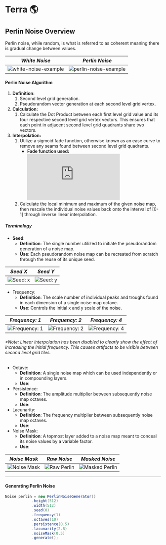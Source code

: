 # Terra :earth_americas:

## Perlin Noise Overview

Perlin noise, while random, is what is referred to as coherent meaning there is gradual change between values.

|          *White Noise*           |          *Perlin Noise*           |
| :-----------------------: | :-----------------------: |
| ![white-noise-example][white-noise-example] | ![perlin-noise-example][perlin-noise-example] |

#### Perlin Noise Algorithm

1. **Definition:**
   1. Second level grid generation.
   2. Pseudorandom vector generation at each second level grid vertex.
2. **Calculation:** 
   1. Calculate the Dot Product between each first level grid value and its four respective second level grid vertex vectors. This ensures that each point in adjacent second level grid quadrants share two vectors.
3. **Interpolation:**
   1. Utilize a sigmoid fade function, otherwise known as an ease curve to remove any seams found between second level grid quadrants.
      + **Fade function used:** ![Fade Function][fade-function]
   2. Calculate the local minimum and maximum of the given noise map, then rescale the individual noise values back onto the interval of [0-1] through inverse linear interpolation.
      ​

##### Terminology

+ **Seed**: 
  + **Definition**: The single number utilized to initiate the pseudorandom generation of a noise map.
  + **Use**: Each pseudorandom noise map can be recreated from scratch through the reuse of its unique seed.

|          *Seed X*           |          *Seed Y*           |
| :-----------------------: | :-----------------------: |
| ![Seed: x][perlin-seed-x] | ![Seed: y][perlin-seed-y] |

+ Frequency: 
  + **Definition**: The scale number of individual peaks and troughs found in each dimension of a single noise map octave.
  + **Use**: Controls the initial x and y scale of the noise.

|          *Frequency: 1*           |          *Frequency: 2*           | *Frequency: 4* |
| :-----------------------: | :-----------------------: | :-----------------------: |
| ![Frequency: 1][perlin-frequency-1] | ![Frequency: 2][perlin-frequency-2] | ![Frequency: 4][perlin-frequency-4] |
###### 	\*Note: Linear interpolation has been disabled to clearly show the effect of increasing the initial frequency. This causes artifacts to be visible between second level grid tiles.

+ Octave:
  + **Definition**: A single noise map which can be used independently or in compounding layers.
  + **Use**: 
    ​
+ Persistence:
  + **Definition**: The amplitude multiplier between subsequently noise map octaves.
  + **Use**: 
    ​
+ Lacunarity:
  + **Definition**: The frequency multiplier between subsequently noise map octaves.
  + **Use**: 
    ​
+ Noise Mask:
  + **Definition**: A topmost layer added to a noise map meant to conceal its noise values by a variable factor.
  + **Use**: 

|          *Noise Mask*       |          *Raw Noise*       | *Masked Noise* |
| :-----------------------: | :-----------------------: | :-----------------------: |
| ![Noise Mask][noise-mask] | ![Raw Perlin][raw-perlin] | ![Masked Perlin][masked-perlin] |

-----
#### Generating Perlin Noise

```java
Noise perlin = new PerlinNoiseGenerator()
			.height(512)
			.width(512)
			.seed(0)
			.frequency(1)
			.octaves(10)
			.persistence(0.5)
			.lacunarity(2.8)
			.noiseMask(0.5)
			.generate();
```

[white-noise-example]: https://i.imgur.com/kdvoLXs.gif
[perlin-noise-example]: https://i.imgur.com/ZIbyS0g.gif
[fade-function]: http://latex.codecogs.com/gif.latex?%246x%5E5-15x%5E4&amp;amp;amp;amp;amp;plus;10x%5E3%24

[perlin-seed-x]: https://i.imgur.com/B7FhPhV.png "Perlin Noise with seed X."
[perlin-seed-y]: https://i.imgur.com/oJhRLLx.png "Perlin Noise with seed Y."

[perlin-frequency-1]: https://i.imgur.com/MwjNCIh.png "Perlin Noise with frequency 1."
[perlin-frequency-2]: https://i.imgur.com/OuX2vRD.png "Perlin Noise with frequency 2."
[perlin-frequency-4]: https://i.imgur.com/nj7vxrf.png "Perlin Noise with frequency 4."

[noise-mask]: https://i.imgur.com/HgLPvlF.png "Raw Noise Mask."
[raw-perlin]: https://i.imgur.com/OXBXLNm.png "Perlin Noise with no Noise Mask."
[masked-perlin]: https://i.imgur.com/v9pjZlY.png "Perlin Noise with a Noise Mask."
